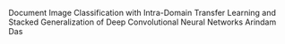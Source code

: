 Document Image Classification with Intra-Domain Transfer Learning and Stacked Generalization of Deep Convolutional Neural Networks
Arindam Das
